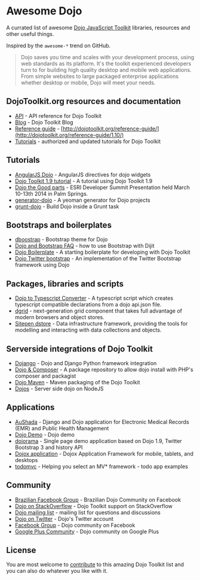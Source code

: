 # Awesome Dojo

A currated list of awesome [Dojo JavaScript Toolkit](http://dojotoolkit.org) libraries, resources and other useful things.

Inspired by the `awesome-*` trend on GitHub.

> Dojo saves you time and scales with your development process, using web standards as its platform. It's the toolkit
> experienced developers turn to for building high quality desktop and mobile web applications.
> From simple websites to large packaged enterprise applications whether desktop or mobile, Dojo will meet your needs.


## DojoToolkit.org resources and documentation

* [API](http://dojotoolkit.org/api) - API reference for Dojo Toolkit
* [Blog](http://dojotoolkit.org/blog) - Dojo Toolkit Blog
* [Reference guide](https://github.com/dojo/docs) - [http://dojotoolkit.org/reference-guide/](http://dojotoolkit.org/reference-guide/1.10/)
* [Tutorials](http://dojotoolkit.org/documentation/) - authorized and updated tutorials for Dojo Toolkit


## Tutorials

* [AngularJS Dojo](https://github.com/adrobisch/angular-dojo) - AngularJS directives for dojo widgets
* [Dojo Toolkit 1.9 tutorial](https://github.com/cepa/dojo-tutorial) - A tutorial using Dojo Toolkit 1.9
* [Dojo the Good parts](https://github.com/DavidSpriggs/Dojo--The-Good-Parts) - ESRI Developer Summit Presentation held March 10-13th 2014 in Palm Springs.
* [generator-dojo](https://github.com/bryanforbes/generator-dojo) - A yeoman generator for Dojo projects
* [grunt-dojo](https://github.com/phated/grunt-dojo) - Build Dojo inside a Grunt task


## Bootstraps and boilerplates

* [dboostrap](https://github.com/martinpengellyphillips/dbootstrap) - Bootstrap theme for Dojo
* [Dojo and Bootstrap FAQ](http://www.sitepen.com/blog/2014/08/13/dojo-faq-how-do-i-use-bootstrap-with-dijit/) - how to use Bootstrap with Dijit
* [Dojo Boilerplate](https://github.com/csnover/dojo-boilerplate) - A starting boilerplate for developing with Dojo Toolkit
* [Dojo Twitter bootstrap](https://github.com/xsokev/Dojo-Bootstrap) - An implementation of the Twitter Bootstrap framework using Dojo


## Packages, libraries and scripts

* [Dojo to Typescript Converter](https://github.com/stopyoukid/DojoToTypescriptConverter) - A typescript script which creates typescript compatible declarations from a dojo api.json file.
* [dgrid](http://dojofoundation.org/packages/dgrid/) - next-generation grid component that takes full advantage of modern browsers and object stores.
* [Sitepen dstore](https://github.com/SitePen/dstore) - Data infrastructure framework, providing the tools for modelling and interacting with data collections and objects.

## Serverside integrations of Dojo Toolkit

* [Dojango](https://www.facebook.com/groups/288220914564119/) - Dojo and Django Python framework integration
* [Dojo & Composer](https://github.com/superdweebie/dojo) - A package repository to allow dojo install with PHP's composer and packagist
* [Dojo Maven](https://github.com/cometd/dojo-maven) - Maven packaging of the Dojo Toolkit
* [Dojos](https://github.com/supnate/dojos) - Server side dojo on NodeJS


## Applications

* [AuShada](https://github.com/dreaswar/AuShadha) - Django and Dojo application for Electronic Medical Records (EMR) and Public Health Management
* [Dojo Demo](https://github.com/rmurphey/dojo-demo) - Dojo demo
* [dojorama](https://github.com/sirprize/dojorama) - Single page demo application based on Dojo 1.9, Twitter Bootstrap 3 and history API
* [Dojox application](https://github.com/dmachi/dojox_application) - Dojox Application Framework for mobile, tablets, and desktops
* [todomvc](https://github.com/tastejs/todomvc) - Helping you select an MV\* framework - todo app examples


## Community

* [Brazilian Facebook Group](https://www.facebook.com/groups/288220914564119/) - Brazilian Dojo Community on Facebook
* [Dojo on StackOverflow](http://stackoverflow.com/questions/tagged/dojo) - Dojo Toolkit support on StackOverflow
* [Dojo mailing list](http://dojotoolkit.org/community/) - mailing list for questions and discussions
* [Dojo on Twitter](https://twitter.com/dojo) - Dojo's Twitter account
* [Facebook Group](https://www.facebook.com/groups/4375511291/) - Dojo community on Facebook
* [Google Plus Community](https://plus.google.com/communities/107837593684207188221) - Dojo community on Google Plus

## License

You are most welcome to [contribute](CONTRIBUTING.md) to this amazing Dojo Toolkit list and you can also do whatever you like with it.
